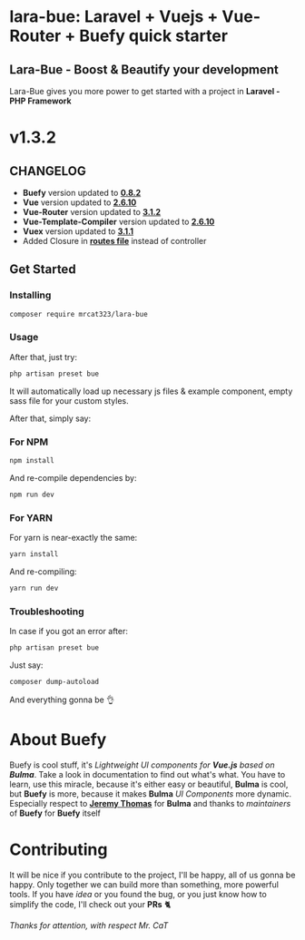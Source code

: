 # lara-bue: Laravel + Vuejs + Vue-Router + Buefy quick starter

## Lara-Bue - Boost & Beautify your development

Lara-Bue gives you more power to get started with a project in **Laravel - PHP Framework**

# v1.3.2

## CHANGELOG

- **Buefy**  version updated to  **[0.8.2](https://github.com/buefy/buefy/releases/tag/v0.8.2)**
- **Vue**  version updated to  **[2.6.10](https://github.com/vuejs/vue/releases/tag/v2.6.10)**
- **Vue-Router**  version updated to  **[3.1.2](https://github.com/vuejs/vue-router/releases/tag/v3.1.2)**
- **Vue-Template-Compiler**  version updated to  **[2.6.10](https://github.com/vuejs/vue/tree/dev/packages/vue-template-compiler)**
- **Vuex**  version updated to **[3.1.1](https://github.com/vuejs/vuex/releases/tag/v3.1.1)**
- Added Closure in **[routes file](https://github.com/mrcat323/lara-bue/blob/master/src/routes/main.php)** instead of controller

## Get Started

### Installing

```BASH
composer require mrcat323/lara-bue
```

### Usage

After that, just try:

```BASH
php artisan preset bue
```

It will automatically load up necessary js files & example component, empty sass file for your custom styles.

After that, simply say:

### For NPM

```BASH
npm install
```

And re-compile dependencies by:

```BASH
npm run dev
```

### For YARN

For yarn is near-exactly the same:

```BASH
yarn install
```

And re-compiling:

```BASH
yarn run dev
```

### Troubleshooting

In case if you got an error after:

```BASH
php artisan preset bue
```

Just say:

```BASH
composer dump-autoload
```

And everything gonna be :ok_hand:

# About Buefy

Buefy is cool stuff, it's *Lightweight UI components for **Vue.js** based on **Bulma***. Take a look in documentation to find out what's what. You have to learn, use this miracle, because it's either easy or beautiful, **Bulma** is cool, but **Buefy** is more, because it makes **Bulma** *UI Components* more dynamic. Especially respect to [**Jeremy Thomas**](https://github.com/jgthms) for **Bulma** and thanks to *maintainers* of **Buefy** for **Buefy** itself

# Contributing

It will be nice if you contribute to the project, I'll be happy, all of us gonna be happy. Only together we can build more than something, more powerful tools. If you have *idea* or you found the bug, or you just know how to simplify the code, I'll check out your **PRs** :cat2:

*Thanks for attention, with respect Mr. CaT*
